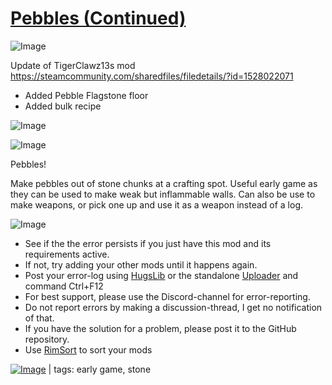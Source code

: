 # [Pebbles (Continued)](https://steamcommunity.com/sharedfiles/filedetails/?id=2380357251)

![Image](https://i.imgur.com/buuPQel.png)

Update of TigerClawz13s mod
https://steamcommunity.com/sharedfiles/filedetails/?id=1528022071

- Added Pebble Flagstone floor
- Added bulk recipe

![Image](https://i.imgur.com/pufA0kM.png)
	
![Image](https://i.imgur.com/Z4GOv8H.png)

Pebbles!

Make pebbles out of stone chunks at a crafting spot.
Useful early game as they can be used to make weak but inflammable walls.
Can also be use to make weapons, or pick one up and use it as a weapon instead of a log.

![Image](https://i.imgur.com/PwoNOj4.png)



-  See if the the error persists if you just have this mod and its requirements active.
-  If not, try adding your other mods until it happens again.
-  Post your error-log using [HugsLib](https://steamcommunity.com/workshop/filedetails/?id=818773962) or the standalone [Uploader](https://steamcommunity.com/sharedfiles/filedetails/?id=2873415404) and command Ctrl+F12
-  For best support, please use the Discord-channel for error-reporting.
-  Do not report errors by making a discussion-thread, I get no notification of that.
-  If you have the solution for a problem, please post it to the GitHub repository.
-  Use [RimSort](https://github.com/RimSort/RimSort/releases/latest) to sort your mods

 

[![Image](https://img.shields.io/github/v/release/emipa606/Pebbles?label=latest%20version&style=plastic&color=9f1111&labelColor=black)](https://steamcommunity.com/sharedfiles/filedetails/changelog/2380357251) | tags:  early game,  stone
